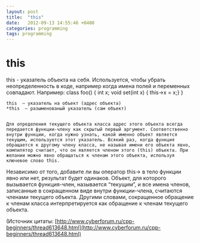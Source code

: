 ```yaml
---
layout: post
title:  "this"
date:   2012-09-13 14:55:46 +0400
categories: programming
tags: programming
---
```


# this
this - указатель объекта на себя. Используется, чтобы убрать неопределенность в коде, например когда имена полей и переменных совпадают.
Например:
class foo() {
    int x;
    void set(int x) { this->x = x;}
}


    this  – указатель на объект (адрес объекта)
    *this  – разыменованый указатель (сам объект)

    
    Для определения текущего объекта класса адрес этого объекта всегда передается функции-члену как скрытый первый аргумент. Соответственно внутри функции, когда нужно узнать, какой именно объект является текущим, используется этот указатель. Всякий раз, когда функция обращается к другому члену класса, не называя имени его объекта явно, компилятор считает, что он является членом этого (this) объекта. При желании можно явно обращаться к членам этого объекта, используя ключевое слово this.
Независимо от того, добавите ли вы оператор this-> в тело функции явно или нет, результат будет одинаков.
  Объект, для которого вызывается функция-член, называется “текущим”, и все имена членов, записанные в сокращенном виде внутри функции-члена, считаются членами текущего объекта. Другими словами, сокращенное обращение к членам класса интерпретируется как обращение к членам текущего объекта.

(Источник цитаты: [http://www.cyberforum.ru/cpp-beginners/thread613648.html](http://www.cyberforum.ru/cpp-beginners/thread613648.html)
